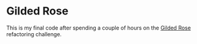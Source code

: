 # Gilded Rose

This is my final code after spending a couple of hours on the [Gilded Rose](https://github.com/emilybache/GildedRose-Refactoring-Kata/blob/master/GildedRoseRequirements.txt) refactoring challenge.
